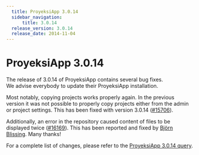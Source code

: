 ```yaml
---
  title: ProyeksiApp 3.0.14
  sidebar_navigation:
      title: 3.0.14
  release_version: 3.0.14
  release_date: 2014-11-04
---
```



# ProyeksiApp 3.0.14

The release of 3.0.14 of ProyeksiApp contains several bug fixes.  
We advise everybody to update their ProyeksiApp installation.

Most notably, copying projects works properly again. In the previous
version it was not possible to properly copy projects either from the
admin or project settings. This has been fixed with version 3.0.14
([\#15706](https://community.proyeksi.id/work_packages/15706 "[Copy project] Projects cannot be copied (formerly: Subprojects are not copied correctly and the ... (closed)")).

Additionally, an error in the repository caused content of files to be
displayed twice
([\#16169](https://community.proyeksi.id/work_packages/16169 "Viewing content in repository or attachments shows up twice (closed)")).
This has been reported and fixed by [Björn
Blissing](https://github.com/bjornblissing). Many thanks\!

For a complete list of changes, please refer to the [ProyeksiApp 3.0.14
query](https://community.proyeksi.id/versions/490).


